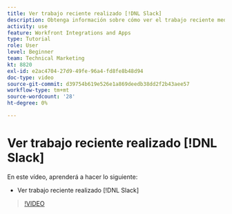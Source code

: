 ```yaml
---
title: Ver trabajo reciente realizado [!DNL Slack]
description: Obtenga información sobre cómo ver el trabajo reciente mediante Slack
activity: use
feature: Workfront Integrations and Apps
type: Tutorial
role: User
level: Beginner
team: Technical Marketing
kt: 8820
exl-id: e2ac4704-27d9-49fe-96a4-fd8fe8b48d94
doc-type: video
source-git-commit: d39754b619e526e1a869deedb38dd2f2b43aee57
workflow-type: tm+mt
source-wordcount: '28'
ht-degree: 0%

---
```


# Ver trabajo reciente realizado [!DNL Slack]

En este vídeo, aprenderá a hacer lo siguiente:

* Ver trabajo reciente realizado [!DNL Slack]

>[!VIDEO](https://video.tv.adobe.com/v/335120/?quality=12)
